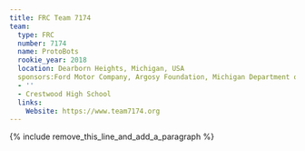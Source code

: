```yaml
---
title: FRC Team 7174
team:
  type: FRC
  number: 7174
  name: ProtoBots
  rookie_year: 2018
  location: Dearborn Heights, Michigan, USA
  sponsors:Ford Motor Company, Argosy Foundation, Michigan Department of Education, Garden City Ace Hardware, Robin Hobb, In & Out Property Management, FIRST in Michigan
  - ''
  - Crestwood High School
  links:
    Website: https://www.team7174.org
---
```


{% include remove_this_line_and_add_a_paragraph %}
